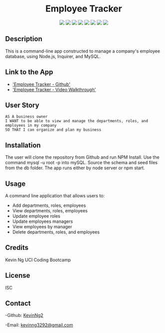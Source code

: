 
<h1 align="center">Employee Tracker</h1>
  
<p align="center">
    <img src="https://img.shields.io/badge/Javascript-yellow" />
    <img src="https://img.shields.io/badge/jQuery-blue"  />
    <img src="https://img.shields.io/badge/-node.js-green" />
    <img src="https://img.shields.io/badge/-inquirer-red" >
    <img src="https://img.shields.io/badge/-screencastify-lightgrey" />
    <img src="https://img.shields.io/badge/-json-orange" />
    <img src="https://img.shields.io/badge/mySQL-blue"  />
    <img src="https://img.shields.io/badge/inquirer-green" />
</p>

## Description 
This is a command-line app constructed to manage a company's employee database, using Node.js, Inquirer, and MySQL.

## Link to the App
* ['Employee Tracker - Github'](https://github.com/KevinNg2/Employee-Tracker)
* ['Employee Tracker - Video Walkthrough'](https://drive.google.com/file/d/1jh2z1Q3v7zM1wJ3XQ4eHOgTWVMMN0N-F/view)

## User Story
```
AS A business owner
I WANT to be able to view and manage the departments, roles, and employees in my company
SO THAT I can organize and plan my business
```

## Installation
The user will clone the repository from Github and run NPM Install.
Use the command mysql -u root -p into mySQL.
Source the schema and seed files from the db folder.
The app runs either by node server or npm start.

## Usage
A command line application that allows users to:
- Add departments, roles, employees
- View departments, roles, employees
- Update employee roles
- Update employees managers 
- View employees by manager
- Delete departments, roles, and employees

## Credits
Kevin Ng UCI Coding Bootcamp

## License
ISC

## Contact
-Github: [KevinNg2](https://github.com/KevinNg2)

-Email: [kevinng3292@gmail.com](mailto:kevinng3292@gmail.com)

